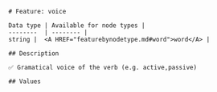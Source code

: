 <pre><code># Feature: voice

Data type | Available for node types |
--------  | -------- |
string |  &lt;A HREF="featurebynodetype.md#word"&gt;word&lt;/A&gt; |

## Description

✅ Gramatical voice of the verb (e.g. active,passive)

## Values
</code></pre>
